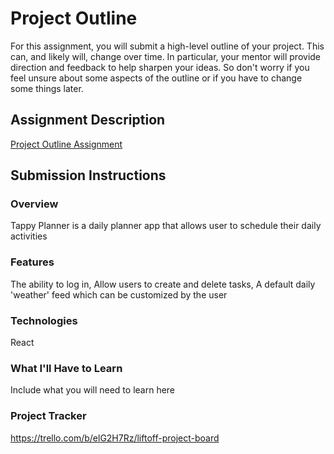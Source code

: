 # Project Outline
For this assignment, you will submit a high-level outline of your project. This can, and likely will, change over time. In particular, your mentor will provide direction and feedback to help sharpen your ideas. So don't worry if you feel unsure about some aspects of the outline or if you have to change some things later.

## Assignment Description
[Project Outline Assignment](https://education.launchcode.org/liftoff/modules/assignments/project-outline)

## Submission Instructions

### Overview
Tappy Planner is a daily planner app that allows user to schedule their daily activities
### Features
The ability to log in,
Allow users to create and delete tasks,
A default daily 'weather' feed which can be customized by the user
### Technologies
React

### What I'll Have to Learn
Include what you will need to learn here
### Project Tracker
https://trello.com/b/elG2H7Rz/liftoff-project-board
